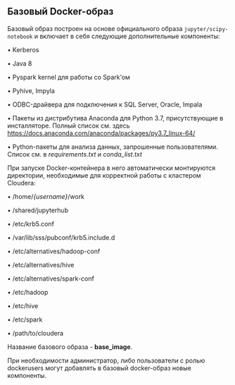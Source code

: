 ## Базовый Docker-образ
Базовый образ построен на основе официального образа `jupyter/scipy-notebook` и включает в себя следующие дополнительные компоненты:

•	Kerberos

•	Java 8

•	Pyspark kernel для работы cо Spark’ом

•	Pyhive, Impyla

•	ODBC-драйвера для подключения к SQL Server, Oracle, Impala

•	Пакеты из дистрибутива Anaconda для Python 3.7, присутствующие в инсталляторе. Полный список см. здесь https://docs.anaconda.com/anaconda/packages/py3.7_linux-64/ 

•	Python-пакеты для анализа данных, запрошенные пользователями. Список см. в *requirements.txt* и *conda_list.txt*

При запуске Docker-контейнера в него автоматически монтируются директории, необходимые для корректной работы с кластером Cloudera:

•	/home/*{username}*/work

•	/shared/jupyterhub

•	/etc/krb5.conf

•	/var/lib/sss/pubconf/krb5.include.d

•	/etc/alternatives/hadoop-conf

•	/etc/alternatives/hive

•	/etc/alternatives/spark-conf

•	/etc/hadoop

•	/etc/hive

•	/etc/spark

•	/path/to/cloudera

Название базового образа  - **base_image**.

При необходимости администратор, либо пользователи с ролью dockerusers могут добавлять в базовый docker-образ новые компоненты. 
